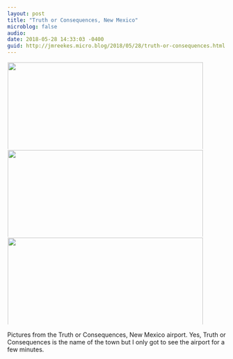 ```yaml
---
layout: post
title: "Truth or Consequences, New Mexico"
microblog: false
audio: 
date: 2018-05-28 14:33:03 -0400
guid: http://jmreekes.micro.blog/2018/05/28/truth-or-consequences.html
---
```




<a href="http://www.jmreekes.com/uploads/2018/9ab662718e.jpg"><img src="http://www.jmreekes.com/uploads/2018/9ab662718e.jpg" width="600" height="449" style="display: inline-block; max-height: 200px; width: auto; padding: 1px;" class="sunlit_image" /></a><a href="http://www.jmreekes.com/uploads/2018/9dd6cfdb28.jpg"><img src="http://www.jmreekes.com/uploads/2018/9dd6cfdb28.jpg" width="600" height="449" style="display: inline-block; max-height: 200px; width: auto; padding: 1px;" class="sunlit_image" /></a><a href="http://www.jmreekes.com/uploads/2018/515bd18773.jpg"><img src="http://www.jmreekes.com/uploads/2018/515bd18773.jpg" width="600" height="449" style="display: inline-block; max-height: 200px; width: auto; padding: 1px;" class="sunlit_image" /></a>

Pictures from the Truth or Consequences, New Mexico airport. Yes, Truth or Consequences is the name of the town but I only got to see the airport for a few minutes.
